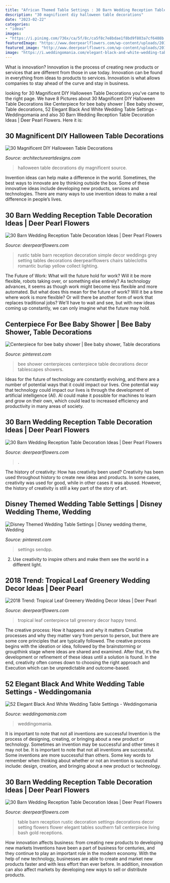 ```yaml
---
title: "African Themed Table Settings : 30 Barn Wedding Reception Table Decoration Ideas"
description: "30 magnificent diy halloween table decorations"
date: "2023-02-22"
categories:
- "ideas"
images:
- "https://i.pinimg.com/736x/ca/5f/8c/ca5f8c7e8bdae1f8bd9f803a7cf6408b.jpg"
featuredImage: "https://www.deerpearlflowers.com/wp-content/uploads/2015/04/vintage-barn-wedding-table-setting-ideas.jpg"
featured_image: "http://www.deerpearlflowers.com/wp-content/uploads/2015/04/Rustic-simple-barn-wedding-table-setting-decor.jpg"
image: "https://i.weddingomania.com/elegant-black-and-white-wedding-table-settings-32.jpg"
---
```



What is innovation?
Innovation is the process of creating new products or services that are different from those in use today. Innovation can be found in everything from ideas to products to services. Innovation is what allows companies to stay ahead of the curve and stay in business.

	

		
looking for 30 Magnificent DIY Halloween Table Decorations you've came to the right page. We have 8 Pictures about 30 Magnificent DIY Halloween Table Decorations like Centerpiece for bee baby shower | Bee baby shower, Table decorations, 52 Elegant Black And White Wedding Table Settings - Weddingomania and also 30 Barn Wedding Reception Table Decoration Ideas | Deer Pearl Flowers. Here it is:
		
    
## 30 Magnificent DIY Halloween Table Decorations

<img loading=lazy src="http://www.architectureartdesigns.com/wp-content/uploads/2013/09/1439.jpg" onerror="this.onerror=null;this.src='https://tse3.mm.bing.net/th?id=OIP.158fWRo3A7nt5zPrNVkYwQHaLH&amp;pid=15.1';" alt="30 Magnificent DIY Halloween Table Decorations">

_Source: architectureartdesigns.com_

>halloween table decorations diy magnificent source. 

	

Invention ideas can help make a difference in the world. Sometimes, the best ways to innovate are by thinking outside the box. Some of these innovative ideas include developing new products, services and technologies. There are many ways to use invention ideas to make a real difference in people’s lives.

    
## 30 Barn Wedding Reception Table Decoration Ideas | Deer Pearl Flowers

<img loading=lazy src="http://www.deerpearlflowers.com/wp-content/uploads/2015/04/Rustic-simple-barn-wedding-table-setting-decor.jpg" onerror="this.onerror=null;this.src='https://tse3.mm.bing.net/th?id=OIP.zvQHz8sJ1uZJzOink_KOmQHaLG&amp;pid=15.1';" alt="30 Barn Wedding Reception Table Decoration Ideas | Deer Pearl Flowers">

_Source: deerpearlflowers.com_

>rustic table barn reception decoration simple decor weddings grey setting tables decorations deerpearlflowers chairs tablecloths romantic burlap yellow collect lighting. 

	

The Future of Work: What will the future hold for work? Will it be more flexible, robots taking over, or something else entirely?
As technology advances, it seems as though work might become less flexible and more automated. But what does this mean for the future of work? Will it be a time where work is more flexible? Or will there be another form of work that replaces traditional jobs? We'll have to wait and see, but with new ideas coming up constantly, we can only imagine what the future may hold.

    
## Centerpiece For Bee Baby Shower | Bee Baby Shower, Table Decorations

<img loading=lazy src="https://i.pinimg.com/736x/aa/4e/8a/aa4e8adb4baa520fc71ab85d81aa78bc--bee-baby-showers-tablescapes.jpg" onerror="this.onerror=null;this.src='https://tse4.mm.bing.net/th?id=OIP.T03c6Jch5cRK5l0TNikbSwHaJ3&amp;pid=15.1';" alt="Centerpiece for bee baby shower | Bee baby shower, Table decorations">

_Source: pinterest.com_

>bee shower centerpieces centerpiece table decorations decor tablescapes showers. 

	

Ideas for the future of technology are constantly evolving, and there are a number of potential ways that it could impact our lives. One potential way that technology could impact our lives is through the development of artificial intelligence (AI). AI could make it possible for machines to learn and grow on their own, which could lead to increased efficiency and productivity in many areas of society.

    
## 30 Barn Wedding Reception Table Decoration Ideas | Deer Pearl Flowers

<img loading=lazy src="https://www.deerpearlflowers.com/wp-content/uploads/2015/04/vintage-barn-wedding-table-setting-ideas.jpg" onerror="this.onerror=null;this.src='https://tse2.mm.bing.net/th?id=OIP.spZNgsHAYxt5W_SGdXfTjgHaLH&amp;pid=15.1';" alt="30 Barn Wedding Reception Table Decoration Ideas | Deer Pearl Flowers">

_Source: deerpearlflowers.com_

>. 

	

The history of creativity: How has creativity been used?
Creativity has been used throughout history to create new ideas and products. In some cases, creativity was used for good, while in other cases it was abused. However, the history of creativity is still a key part of the story of art.

    
## Disney Themed Wedding Table Settings | Disney Wedding Theme, Wedding

<img loading=lazy src="https://i.pinimg.com/736x/ca/5f/8c/ca5f8c7e8bdae1f8bd9f803a7cf6408b.jpg" onerror="this.onerror=null;this.src='https://tse4.mm.bing.net/th?id=OIP.j_I-C4kUGc3-9FbJcri5mwHaLF&amp;pid=15.1';" alt="Disney Themed Wedding Table Settings | Disney wedding theme, Wedding">

_Source: pinterest.com_

>settings sendpp. 

	

2. Use creativity to inspire others and make them see the world in a different light.

    
## 2018 Trend: Tropical Leaf Greenery Wedding Decor Ideas | Deer Pearl

<img loading=lazy src="http://www.deerpearlflowers.com/wp-content/uploads/2016/12/tropical-tall-wedding-centerpiece.jpg" onerror="this.onerror=null;this.src='https://tse1.mm.bing.net/th?id=OIP.KhRB_2arO4LedncOyuN5_gHaLH&amp;pid=15.1';" alt="2018 Trend: Tropical Leaf Greenery Wedding Decor Ideas | Deer Pearl">

_Source: deerpearlflowers.com_

>tropical leaf centerpiece tall greenery decor happy trend. 

	

The creative process: How it happens and why it matters
Creative processes and why they matter vary from person to person, but there are some core principles that are typically followed. The creative process begins with the ideation or idea, followed by the brainstorming or groupthink stage where ideas are shared and examined. After that, it’s the development or refinement of these ideas until a solution is found. In the end, creativity often comes down to choosing the right approach and Execution which can be unpredictable and outcome-based.

    
## 52 Elegant Black And White Wedding Table Settings - Weddingomania

<img loading=lazy src="https://i.weddingomania.com/elegant-black-and-white-wedding-table-settings-32.jpg" onerror="this.onerror=null;this.src='https://tse4.mm.bing.net/th?id=OIP.dtUtULTJlFX2SrNEz_VajgHaKN&amp;pid=15.1';" alt="52 Elegant Black And White Wedding Table Settings - Weddingomania">

_Source: weddingomania.com_

>weddingomania. 

	

It is important to note that not all inventions are successful
Invention is the process of designing, creating, or bringing about a new product or technology. Sometimes an invention may be successful and other times it may not be. It is important to note that not all inventions are successful. 
Some inventions are more successful than others. Some key words to remember when thinking about whether or not an invention is successful include: design, creation, and bringing about a new product or technology.

    
## 30 Barn Wedding Reception Table Decoration Ideas | Deer Pearl Flowers

<img loading=lazy src="http://www.deerpearlflowers.com/wp-content/uploads/2015/04/rustic-vintage-barn-wedding-table-setting-decor-ideas.jpg" onerror="this.onerror=null;this.src='https://tse4.mm.bing.net/th?id=OIP.DFNsqB3QPyDtOlR3KD8qDwHaLH&amp;pid=15.1';" alt="30 Barn Wedding Reception Table Decoration Ideas | Deer Pearl Flowers">

_Source: deerpearlflowers.com_

>table barn reception rustic decoration settings decorations decor setting flowers flower elegant tables southern fall centerpiece living bash gold receptions. 

	

How innovation affects business: from creating new products to developing new markets
Inventions have been a part of business for centuries, and they continue to play an important role in the modern economy. With the help of new technology, businesses are able to create and market new products faster and with less effort than ever before. In addition, innovation can also affect markets by developing new ways to sell or distribute products.

